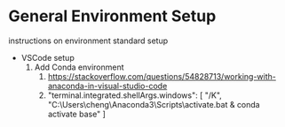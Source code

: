 # General Environment Setup
instructions on environment standard setup



* VSCode setup
	1. Add Conda environment 
		1) https://stackoverflow.com/questions/54828713/working-with-anaconda-in-visual-studio-code
		2) "terminal.integrated.shellArgs.windows": [
        		"/K", 
        		"C:\\Users\\cheng\\Anaconda3\\Scripts\\activate.bat & conda activate base"
    			]
